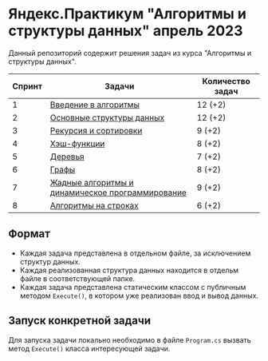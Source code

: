 # Яндекс.Практикум "Алгоритмы и структуры данных" апрель 2023

Данный репозиторий содержит решения задач из курса "Алгоритмы и структуры данных".  

| Спринт | Задачи | Количество задач |
|--------|--------|------------------|
| 1 | [Введение в алгоритмы](https://github.com/protomorphine/Ya.Practicum/tree/master/Ya.Practicum.SprintOne) | 12 (+2) |
| 2 | [Основные структуры данных](https://github.com/protomorphine/Ya.Practicum/tree/master/Ya.Practicum.SprintTwo) | 12 (+2) |
| 3 | [Рекурсия и сортировки](https://github.com/protomorphine/Ya.Practicum/tree/master/Ya.Practicum.SprintThree) | 9 (+2) |
| 4 | [Хэш-функции](https://github.com/protomorphine/Ya.Practicum/tree/master/Ya.Practicum.SprintFour) | 8 (+2) |
| 5 | [Деревья](https://github.com/protomorphine/Ya.Practicum/tree/master/Ya.Practicum.SprintFive) | 7 (+2) |
| 6 | [Графы](https://github.com/protomorphine/Ya.Practicum/tree/master/Ya.Practicum.SprintSix) | 8 (+2) |
| 7 | [Жадные алгоритмы и динамическое программирование](https://github.com/protomorphine/Ya.Practicum/tree/master/Ya.Practicum.SprintFive) | 9 (+2) |
| 8 | [Алгоритмы на строках](https://github.com/protomorphine/Ya.Practicum/tree/master/Ya.Practicum.SprintFive) | 6 (+2) |

## Формат
 - Каждая задача представлена в отдельном файле, за исключением структур данных.
 - Каждая реализованная структура данных находится в отдельм файле в соответствующей папке.  
 - Каждая задача представлена статическим классом с публичным методом `Execute()`, в котором уже реализован ввод и вывод данных.    

## Запуск конкретной задачи
Для запуска задачи локально необходимо в файле `Program.cs` вызвать метод `Execute()` класса интересующей задачи.
